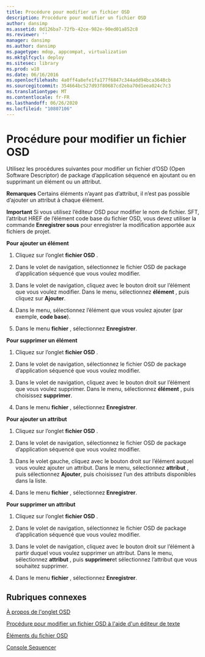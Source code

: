 ```yaml
---
title: Procédure pour modifier un fichier OSD
description: Procédure pour modifier un fichier OSD
author: dansimp
ms.assetid: 0d126ba7-72fb-42ce-982e-90ed01a852c8
ms.reviewer: ''
manager: dansimp
ms.author: dansimp
ms.pagetype: mdop, appcompat, virtualization
ms.mktglfcycl: deploy
ms.sitesec: library
ms.prod: w10
ms.date: 06/16/2016
ms.openlocfilehash: 4a0ff4a8efe1fa177f6847c344add94bca3648cb
ms.sourcegitcommit: 354664bc527d93f80687cd2eba70d1eea024c7c3
ms.translationtype: MT
ms.contentlocale: fr-FR
ms.lasthandoff: 06/26/2020
ms.locfileid: "10807106"
---
```

# Procédure pour modifier un fichier OSD


Utilisez les procédures suivantes pour modifier un fichier d’OSD (Open Software Descriptor) de package d’application séquencé en ajoutant ou en supprimant un élément ou un attribut.

**Remarques**  Certains éléments n’ayant pas d’attribut, il n’est pas possible d’ajouter un attribut à chaque élément.

 

**Important**  Si vous utilisez l’éditeur OSD pour modifier le nom de fichier. SFT, l’attribut HREF de l’élément code base du fichier OSD, vous devez utiliser la commande **Enregistrer sous** pour enregistrer la modification apportée aux fichiers de projet.

 

**Pour ajouter un élément**

1.  Cliquez sur l’onglet **fichier OSD** .

2.  Dans le volet de navigation, sélectionnez le fichier OSD de package d’application séquencé que vous voulez modifier.

3.  Dans le volet de navigation, cliquez avec le bouton droit sur l’élément que vous voulez modifier. Dans le menu, sélectionnez **élément** , puis cliquez sur **Ajouter**.

4.  Dans le menu, sélectionnez l’élément que vous voulez ajouter (par exemple, **code base**).

5.  Dans le menu **fichier** , sélectionnez **Enregistrer**.

**Pour supprimer un élément**

1.  Cliquez sur l’onglet **fichier OSD** .

2.  Dans le volet de navigation, sélectionnez le fichier OSD de package d’application séquencé que vous voulez modifier.

3.  Dans le volet de navigation, cliquez avec le bouton droit sur l’élément que vous voulez supprimer. Dans le menu, sélectionnez **élément** , puis choisissez **supprimer**.

4.  Dans le menu **fichier** , sélectionnez **Enregistrer**.

**Pour ajouter un attribut**

1.  Cliquez sur l’onglet **fichier OSD** .

2.  Dans le volet de navigation, sélectionnez le fichier OSD de package d’application séquencé que vous voulez modifier.

3.  Dans le volet gauche, cliquez avec le bouton droit sur l’élément auquel vous voulez ajouter un attribut. Dans le menu, sélectionnez **attribut** , puis sélectionnez **Ajouter**, puis choisissez l’un des attributs disponibles dans la liste.

4.  Dans le menu **fichier** , sélectionnez **Enregistrer**.

**Pour supprimer un attribut**

1.  Cliquez sur l’onglet **fichier OSD** .

2.  Dans le volet de navigation, sélectionnez le fichier OSD de package d’application séquencé que vous voulez modifier.

3.  Dans le volet de navigation, cliquez avec le bouton droit sur l’élément à partir duquel vous voulez supprimer un attribut. Dans le menu, sélectionnez **attribut** , puis **supprimer**et sélectionnez l’attribut que vous souhaitez supprimer.

4.  Dans le menu **fichier** , sélectionnez **Enregistrer**.

## Rubriques connexes


[À propos de l'onglet OSD](about-the-osd-tab.md)

[Procédure pour modifier un fichier OSD à l'aide d'un éditeur de texte](how-to-edit-an-osd-file-using-a-text-editor.md)

[Éléments du fichier OSD](osd-file-elements.md)

[Console Sequencer](sequencer-console.md)

 

 





